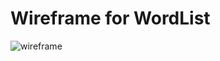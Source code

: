 # Wireframe for WordList

![wireframe](https://github.com/yildiztugba/word-list/tree/tugba/planning/wireframe-wordlist.png)